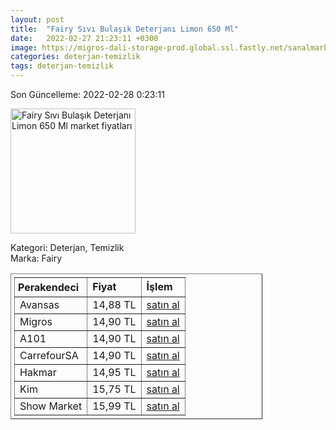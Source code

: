 ```yaml
---
layout: post
title:  "Fairy Sıvı Bulaşık Deterjanı Limon 650 Ml"
date:   2022-02-27 21:23:11 +0300
image: https://migros-dali-storage-prod.global.ssl.fastly.net/sanalmarket/product/30619668/30619668_urundetay-a7cd2c-1650x1650.jpg
categories: deterjan-temizlik
tags: deterjan-temizlik
---
```


Son Güncelleme: 2022-02-28 0:23:11

<img src="https://migros-dali-storage-prod.global.ssl.fastly.net/sanalmarket/product/30619668/30619668_urundetay-a7cd2c-1650x1650.jpg" width="200" alt="Fairy Sıvı Bulaşık Deterjanı Limon 650 Ml market fiyatları" />

Kategori: Deterjan, Temizlik
<br />
Marka: Fairy

<table border="1" style="padding: 5px;width:80%;">
  <tr>
    <td style="padding: 5px;"><strong>Perakendeci</strong></td>
    <td><strong>Fiyat</strong></td>
    <td><strong>İşlem</strong></td>
  </tr>
  <tr>
              <td>Avansas</td>
              <td>14,88 TL</td>
              <td><a target="_blank" href="https://www.avansas.com/fairy-elde-yikama-bulasik-deterjani-limon-650-ml-p-63419">satın al</a></td>
            </tr><tr>
              <td>Migros</td>
              <td>14,90 TL</td>
              <td><a target="_blank" href="https://www.migros.com.tr/fairy-sivi-bulasik-deterjani-limon-650-ml-p-1d33814">satın al</a></td>
            </tr><tr>
              <td>A101</td>
              <td>14,90 TL</td>
              <td><a target="_blank" href="https://www.a101.com.tr/market/fairy-bulasik-deterjani-650-ml">satın al</a></td>
            </tr><tr>
              <td>CarrefourSA</td>
              <td>14,90 TL</td>
              <td><a target="_blank" href="https://www.carrefoursa.com/fairy-650-ml-sivi-bulasik-deterjani-limon-p-30020460">satın al</a></td>
            </tr><tr>
              <td>Hakmar</td>
              <td>14,95 TL</td>
              <td><a target="_blank" href="https://www.hakmarexpress.com.tr/urun/temizlik-fairy-sivi-bulasik-deterjani-limon-kokulu-650-ml-1">satın al</a></td>
            </tr><tr>
              <td>Kim</td>
              <td>15,75 TL</td>
              <td><a target="_blank" href="https://www.kimgeldi.com/fairy-sivi-650-ml-limon">satın al</a></td>
            </tr><tr>
              <td>Show Market</td>
              <td>15,99 TL</td>
              <td><a target="_blank" href="https://www.showsanal.com/product/fairy-650-ml-sivi-bulasik-deterjani-limon/57f01451-2a4a-4017-b49f-02afbe48ee86">satın al</a></td>
            </tr>
</table>

